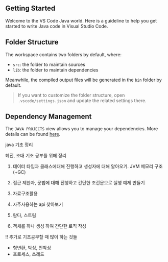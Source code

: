 ## Getting Started

Welcome to the VS Code Java world. Here is a guideline to help you get started to write Java code in Visual Studio Code.

## Folder Structure

The workspace contains two folders by default, where:

-   `src`: the folder to maintain sources
-   `lib`: the folder to maintain dependencies

Meanwhile, the compiled output files will be generated in the `bin` folder by default.

> If you want to customize the folder structure, open `.vscode/settings.json` and update the related settings there.

## Dependency Management

The `JAVA PROJECTS` view allows you to manage your dependencies. More details can be found [here](https://github.com/microsoft/vscode-java-dependency#manage-dependencies).

java 기초 정리

혜진, 조대 기초 공부를 위해 정리

1. 데이터 타입과 클래스에대해 진행하고 생성자에 대해 알아오기. JVM 메모리 구조(+GC)
2. 접근 제한자, 문법에 대해 진행하고 간단한 조건문으로 실행 예제 만들기

3. 자료구조활용
4. 자주사용하는 api 찾아보기
5. 람다, 스트림

6. 객체를 하나 생성 하여 간단한 로직 작성

!! 추가로 기초공부할 때 많이 하는 것들

-   형변환, 박싱, 언박싱
-   프로세스, 쓰레드
